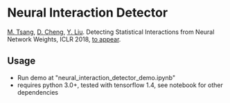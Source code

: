# Neural Interaction Detector
[M. Tsang](http://www-scf.usc.edu/~tsangm/), [D. Cheng](http://www-scf.usc.edu/~dehuache/), [Y. Liu](http://www-bcf.usc.edu/~liu32/). Detecting Statistical Interactions from Neural Network Weights, ICLR 2018,
 [to appear](https://openreview.net/pdf?id=ByOfBggRZ).


## Usage


- Run demo at "neural\_interaction\_detector\_demo.ipynb"
- requires python 3.0+, tested with tensorflow 1.4, see notebook for other dependencies


